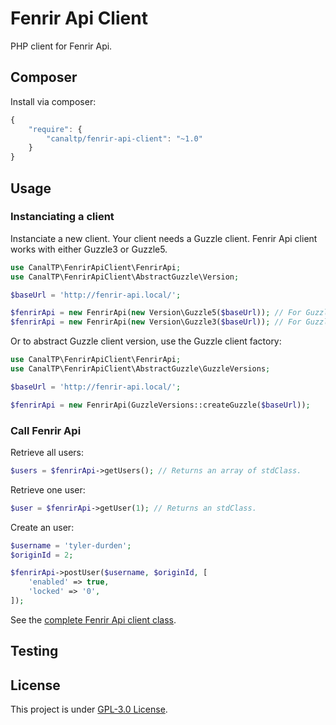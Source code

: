 Fenrir Api Client
=================

PHP client for Fenrir Api.


## Composer

Install via composer:

``` js
{
    "require": {
        "canaltp/fenrir-api-client": "~1.0"
    }
}
```


## Usage

### Instanciating a client

Instanciate a new client. Your client needs a Guzzle client.
Fenrir Api client works with either Guzzle3 or Guzzle5.

``` php
use CanalTP\FenrirApiClient\FenrirApi;
use CanalTP\FenrirApiClient\AbstractGuzzle\Version;

$baseUrl = 'http://fenrir-api.local/';

$fenrirApi = new FenrirApi(new Version\Guzzle5($baseUrl)); // For Guzzle 5
$fenrirApi = new FenrirApi(new Version\Guzzle3($baseUrl)); // For Guzzle 3
```

Or to abstract Guzzle client version, use the Guzzle client factory:

``` php
use CanalTP\FenrirApiClient\FenrirApi;
use CanalTP\FenrirApiClient\AbstractGuzzle\GuzzleVersions;

$baseUrl = 'http://fenrir-api.local/';

$fenrirApi = new FenrirApi(GuzzleVersions::createGuzzle($baseUrl));
```


### Call Fenrir Api

Retrieve all users:

``` php
$users = $fenrirApi->getUsers(); // Returns an array of stdClass.
```

Retrieve one user:

``` php
$user = $fenrirApi->getUser(1); // Returns an stdClass.
```

Create an user:

``` php
$username = 'tyler-durden';
$originId = 2;

$fenrirApi->postUser($username, $originId, [
    'enabled' => true,
    'locked' => '0',
]);
```

See the [complete Fenrir Api client class](src/FenrirApi.php).


## Testing


## License

This project is under [GPL-3.0 License](LICENSE).
